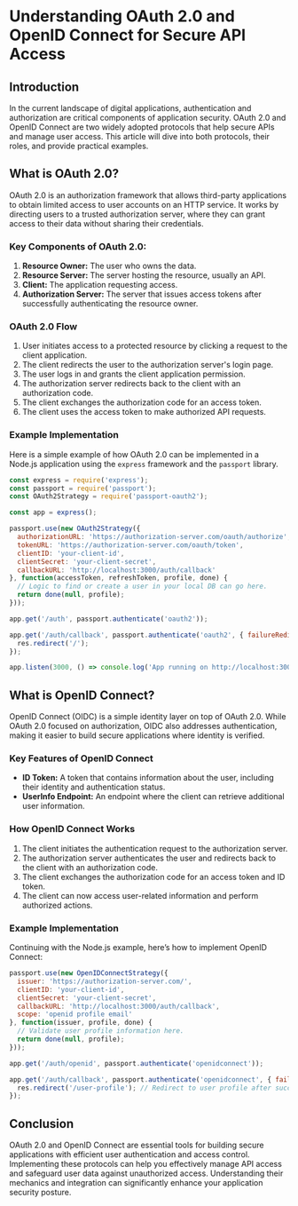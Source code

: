 # Understanding OAuth 2.0 and OpenID Connect for Secure API Access

## Introduction
In the current landscape of digital applications, authentication and authorization are critical components of application security. OAuth 2.0 and OpenID Connect are two widely adopted protocols that help secure APIs and manage user access. This article will dive into both protocols, their roles, and provide practical examples.

## What is OAuth 2.0?
OAuth 2.0 is an authorization framework that allows third-party applications to obtain limited access to user accounts on an HTTP service. It works by directing users to a trusted authorization server, where they can grant access to their data without sharing their credentials.

### Key Components of OAuth 2.0:
1. **Resource Owner:** The user who owns the data.
2. **Resource Server:** The server hosting the resource, usually an API.
3. **Client:** The application requesting access.
4. **Authorization Server:** The server that issues access tokens after successfully authenticating the resource owner.

### OAuth 2.0 Flow
1. User initiates access to a protected resource by clicking a request to the client application.
2. The client redirects the user to the authorization server's login page.
3. The user logs in and grants the client application permission.
4. The authorization server redirects back to the client with an authorization code.
5. The client exchanges the authorization code for an access token.
6. The client uses the access token to make authorized API requests.

### Example Implementation
Here is a simple example of how OAuth 2.0 can be implemented in a Node.js application using the `express` framework and the `passport` library.

```javascript
const express = require('express');
const passport = require('passport');
const OAuth2Strategy = require('passport-oauth2');

const app = express();

passport.use(new OAuth2Strategy({
  authorizationURL: 'https://authorization-server.com/oauth/authorize',
  tokenURL: 'https://authorization-server.com/oauth/token',
  clientID: 'your-client-id',
  clientSecret: 'your-client-secret',
  callbackURL: 'http://localhost:3000/auth/callback'
}, function(accessToken, refreshToken, profile, done) {
  // Logic to find or create a user in your local DB can go here.
  return done(null, profile);
}));

app.get('/auth', passport.authenticate('oauth2'));

app.get('/auth/callback', passport.authenticate('oauth2', { failureRedirect: '/' }), (req, res) => {
  res.redirect('/');
});

app.listen(3000, () => console.log('App running on http://localhost:3000')); 
```

## What is OpenID Connect?
OpenID Connect (OIDC) is a simple identity layer on top of OAuth 2.0. While OAuth 2.0 focused on authorization, OIDC also addresses authentication, making it easier to build secure applications where identity is verified.

### Key Features of OpenID Connect
- **ID Token:** A token that contains information about the user, including their identity and authentication status.
- **UserInfo Endpoint:** An endpoint where the client can retrieve additional user information.

### How OpenID Connect Works
1. The client initiates the authentication request to the authorization server.
2. The authorization server authenticates the user and redirects back to the client with an authorization code.
3. The client exchanges the authorization code for an access token and ID token.
4. The client can now access user-related information and perform authorized actions.

### Example Implementation
Continuing with the Node.js example, here’s how to implement OpenID Connect:

```javascript
passport.use(new OpenIDConnectStrategy({
  issuer: 'https://authorization-server.com/',
  clientID: 'your-client-id',
  clientSecret: 'your-client-secret',
  callbackURL: 'http://localhost:3000/auth/callback',
  scope: 'openid profile email'
}, function(issuer, profile, done) {
  // Validate user profile information here.
  return done(null, profile);
}));

app.get('/auth/openid', passport.authenticate('openidconnect'));

app.get('/auth/callback', passport.authenticate('openidconnect', { failureRedirect: '/' }), (req, res) => {
  res.redirect('/user-profile'); // Redirect to user profile after successful authentication.
});
```

## Conclusion
OAuth 2.0 and OpenID Connect are essential tools for building secure applications with efficient user authentication and access control. Implementing these protocols can help you effectively manage API access and safeguard user data against unauthorized access. Understanding their mechanics and integration can significantly enhance your application security posture.
